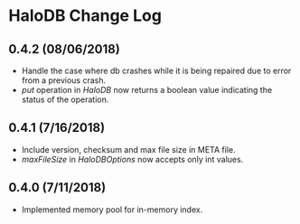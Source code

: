 # HaloDB Change Log

## 0.4.2 (08/06/2018)
* Handle the case where db crashes while it is being repaired due to error from a previous crash.
* _put_ operation in _HaloDB_ now returns a boolean value indicating the status of the operation.

## 0.4.1 (7/16/2018)
* Include version, checksum and max file size in META file. 
* _maxFileSize_ in _HaloDBOptions_ now accepts only int values.  

## 0.4.0 (7/11/2018)
* Implemented memory pool for in-memory index. 

